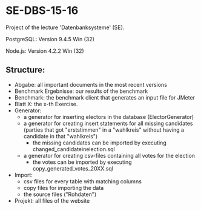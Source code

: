 # SE-DBS-15-16

Project of the lecture 'Datenbanksysteme' (SE).

PostgreSQL: Version 9.4.5 Win (32)

Node.js: Version 4.2.2 Win (32)

## Structure:
* Abgabe: all important documents in the most recent versions
* Benchmark Ergebnisse: our results of the benchmark
* Benchmark: the benchmark client that generates an input file for JMeter
* Blatt X: the x-th Exercise.
* Generator:
  * a generator for inserting electors in the database (ElectorGenerator)
  * a generator for creating insert statements for all missing candidates (parties that got "erststimmen" in a "wahlkreis" without having a candidate in that "wahlkreis")
    * the missing candidates can be imported by executing changed_candidateinelection.sql
  * a generator for creating csv-files containing all votes for the election
    * the votes can be imported by executing copy_generated_votes_20XX.sql
* Import:
  * csv files for every table with matching columns
  * copy files for importing the data
  * the source files ("Rohdaten")
* Projekt: all files of the website
